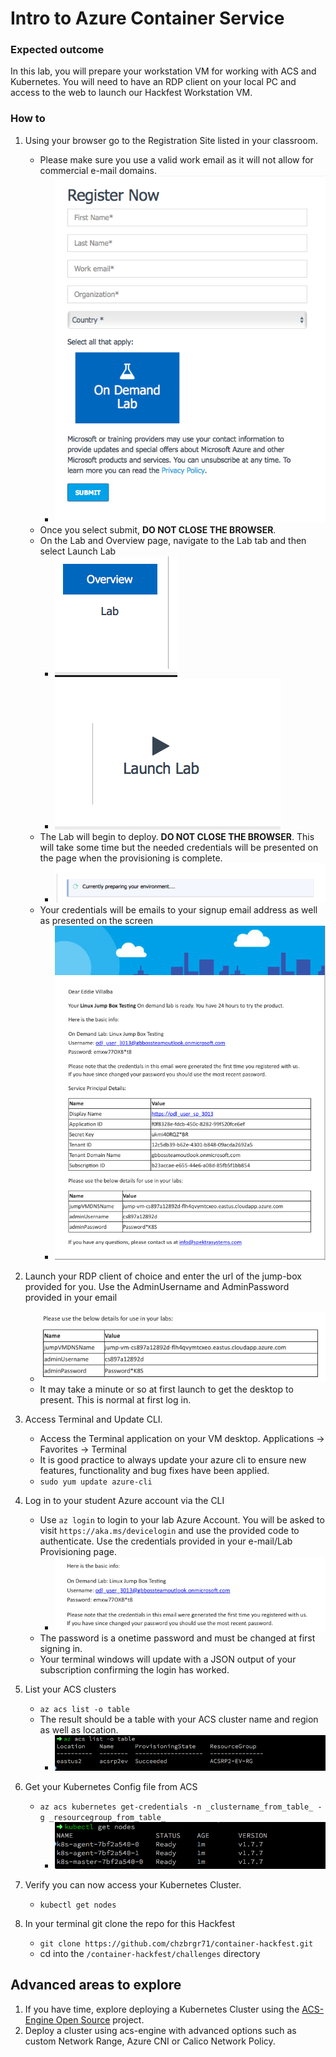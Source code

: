 # Intro to Azure Container Service
### Expected outcome
In this lab, you will prepare your workstation VM for working with ACS and Kubernetes. You will need to have an RDP client on your local PC and access to the web to launch our Hackfest Workstation VM.
### How to
1. Using your browser go to the Registration Site listed in your classroom.
    * Please make sure you use a valid work email as it will not allow for commercial e-mail domains.
        * ![SignUp](./images/signup.png) 
    * Once you select submit, **DO NOT CLOSE THE BROWSER**.
    * On the Lab and Overview page, navigate to the Lab tab and then select Launch Lab
        * ![Overview](./images/overview.png)
        * ![Launch Lab](./images/launch.png)        
    * The Lab will begin to deploy. **DO NOT CLOSE THE BROWSER**. This will take some time but the needed credentials will be presented on the page when the provisioning is complete.
        * ![Preparing Lab](./images/preparing.png)       
    * Your credentials will be emails to your signup email address as well as presented on the screen
        * ![Credentials](./images/creds-email.png)        

2. Launch your RDP client of choice and enter the url of the jump-box provided for you. Use the AdminUsername and AdminPassword provided in your email
    *  ![Jumpbox Credentials](./images/jumpboxinfo.png)
    * It may take a minute or so at first launch to get the desktop to present. This is normal at first log in.

3. Access Terminal and Update CLI.
    * Access the Terminal application on your VM desktop. Applications -> Favorites -> Terminal 
    * It is good practice to always update your azure cli to ensure new features, functionality and bug fixes have been applied.
    * ``sudo yum update azure-cli``  

4. Log in to your student Azure account via the CLI
    * Use ``az login`` to login to your lab Azure Account. You will be asked to visit ``https://aka.ms/devicelogin`` and use the provided code to authenticate. Use the credentials provided in your e-mail/Lab Provisioning page.
      *    ![Azure Credentials](./images/azureinfo.png)   
    * The password is a onetime password and must be changed at first signing in.
    * Your terminal windows will update with a JSON output of your subscription confirming the login has worked.

5. List your ACS clusters
    * ``az acs list -o table``
    * The result should be a table with your ACS cluster name and region as well as location.
      * ![az acs list](./images/acs-list.png)   

6. Get your Kubernetes Config file from ACS
    * ``az acs kubernetes get-credentials -n _clustername_from_table_ -g _resourcegroup_from_table_``
        *  ![kubectl get nodes](./images/k8sgetnodes.png)
7. Verify you can now access your Kubernetes Cluster.
    * ``kubectl get nodes``
        

8. In your terminal git clone the repo for this Hackfest
    * ``git clone https://github.com/chzbrgr71/container-hackfest.git``
    * cd into the ``/container-hackfest/challenges`` directory 

## Advanced areas to explore

1. If you have time, explore deploying a Kubernetes Cluster using the [ACS-Engine Open Source](https://github.com/Azure/acs-engine) project. 
2. Deploy a cluster using acs-engine with advanced options such as custom Network Range, Azure CNI or Calico Network Policy. 
    
